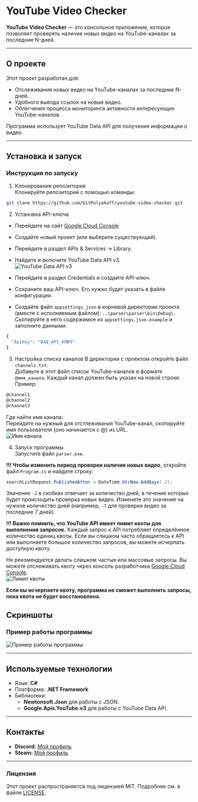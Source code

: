 # YouTube Video Checker

**YouTube Video Checker** — это консольное приложение, которое позволяет проверять наличие новых видео на YouTube-каналах за последние N-дней.

---

## О проекте

Этот проект разработан для:
- Отслеживания новых видео на YouTube-каналах за последние N-дней.
- Удобного вывода ссылок на новые видео.
- Облегчения процесса мониторинга активности интересующих YouTube-каналов.

Программа использует YouTube Data API для получения информации о видео.

---

## Установка и запуск

### Инструкция по запуску

1. Клонирование репозитория  
Клонируйте репозиторий с помощью команды:
```bash
git clone https://github.com/GitPolyakoff/youtube-video-checker.git
```
2. Установка API-ключа  
- Перейдите на сайт [Google Cloud Console](https://console.cloud.google.com/apis/library)
- Создайте новый проект (или выберите существующий).
- Перейдите в раздел APIs & Services → Library.
- Найдите и включите YouTube Data API v3.  
  ![YouTube Data API v3](https://github.com/user-attachments/assets/0107d458-1d8d-4851-a152-73734b54380d)

- Перейдите в раздел Credentials и создайте API-ключ.
- Сохраните ваш API-ключ. Его нужно будет указать в файле конфигурации.
- Создайте файл `appsettings.json` в корневой директории проекта (вместе с исполняемым файлом): `..\parser\parser\bin\Debug\`. Скопируйте в него содержимое из `appsettings.json.example` и заполните данными:
```bash
{
  "ApiKey": "ВАШ_API_КЛЮЧ"
}
```

3. Настройка списка каналов
В директории с проектом откройте файл `channels.txt`.  
Добавьте в этот файл список YouTube-каналов в формате `@имя_канала`. Каждый канал должен быть указан на новой строке. Пример:
```bash
@channel1
@channel2
@channel3
```
Где найти имя канала:  
Перейдите на нужный для отстлеживания YouTube-канал, скопируйте имя пользователя (оно начинается с @) из URL.  
![Имя канала](https://github.com/user-attachments/assets/b66d53f6-9587-4b67-87b8-3a6fc520ef45)

4. Запуск программы  
Запустите файл `parser.exe`.

**!!! Чтобы изменить период проверки наличия новых видео**, откройте файл `Program.cs` и найдите строку:

```csharp
searchListRequest.PublishedAfter = DateTime.UtcNow.AddDays(-2);
```
Значение `-2` в скобках отвечает за количество дней, в течение которых будет происходить проверка новых видео. Измените это значение на нужное количество дней (например, `-7` для проверки видео за последние 7 дней).

**!!! Важно помнить, что YouTube API имеет лимит квоты для выполнения запросов.** Каждый запрос к API потребляет определённое количество единиц квоты. Если вы слишком часто обращаетесь к API или выполняете большое количество запросов, вы можете исчерпать доступную квоту.  

Не рекомендуется делать слишком частые или массовые запросы. Вы можете отслеживать квоту через консоль разработчика [Google Cloud Console](https://console.cloud.google.com/iam-admin/quotas).  
![Лимит квоты](https://github.com/user-attachments/assets/6aac0fbe-484d-4546-9aed-b657fc8c1f0e)

**Если вы исчерпаете квоту, программа не сможет выполнить запросы, пока квота не будет восстановлена.**

## Скриншоты

### Пример работы программы
![Пример работы программы](https://github.com/user-attachments/assets/52053450-fbd8-4a9a-b6f1-bbb3753a7ade)

---

## Используемые технологии

- Язык: **C#**
- Платформа: **.NET Framework**
- Библиотеки:
  - **Newtonsoft.Json** для работы с JSON.
  - **Google.Apis.YouTube.v3** для работы с YouTube Data API.
  
---

## Контакты

- **Discord:** [Мой профиль](https://discordapp.com/users/913793634376241192/)
- **Steam:** [Мой профиль](https://steamcommunity.com/profiles/76561199147759312/)

---

### Лицензия

Этот проект распространяется под лицензией MIT. Подробнее см. в файле [LICENSE](LICENSE).

